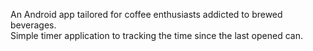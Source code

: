 An Android app tailored for coffee enthusiasts addicted to brewed beverages.     
Simple timer application to tracking the time since the last opened can.
